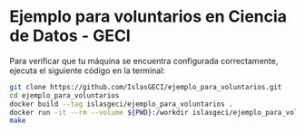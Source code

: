 # Ejemplo para voluntarios en Ciencia de Datos - GECI

Para verificar que tu máquina se encuentra configurada correctamente, ejecuta el
siguiente código en la terminal:

```bash
git clone https://github.com/IslasGECI/ejemplo_para_voluntarios.git
cd ejemplo_para_voluntarios
docker build --tag islasgeci/ejemplo_para_voluntarios .
docker run -it --rm --volume ${PWD}:/workdir islasgeci/ejemplo_para_voluntarios
make
```
